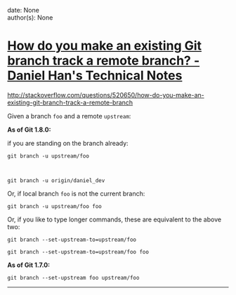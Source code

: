 
date: None  
author(s): None  

# [How do you make an existing Git branch track a remote branch? - Daniel Han's Technical Notes](https://sites.google.com/site/xiangyangsite/home/technical-tips/software-development/git/how-do-you-make-an-existing-git-branch-track-a-remote-branch)

<http://stackoverflow.com/questions/520650/how-do-you-make-an-existing-git-branch-track-a-remote-branch>

Given a branch `foo` and a remote `upstream`:

 **As of Git 1.8.0:**

if you are standing on the branch already:
    
    
    git branch -u upstream/foo
    
    
    
    git branch -u origin/daniel_dev

Or, if local branch `foo` is not the current branch:
    
    
    git branch -u upstream/foo foo
    

Or, if you like to type longer commands, these are equivalent to the above two:
    
    
    git branch --set-upstream-to=upstream/foo
    
    git branch --set-upstream-to=upstream/foo foo
    

**As of Git 1.7.0:**
    
    
    git branch --set-upstream foo upstream/foo  
  
---

